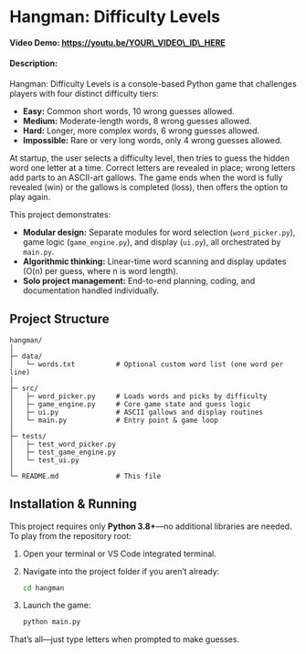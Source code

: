 # Hangman: Difficulty Levels

#### Video Demo: <https://youtu.be/YOUR\_VIDEO\_ID\_HERE>

#### Description:

Hangman: Difficulty Levels is a console-based Python game that challenges players with four distinct difficulty tiers:

* **Easy:** Common short words, 10 wrong guesses allowed.
* **Medium:** Moderate-length words, 8 wrong guesses allowed.
* **Hard:** Longer, more complex words, 6 wrong guesses allowed.
* **Impossible:** Rare or very long words, only 4 wrong guesses allowed.

At startup, the user selects a difficulty level, then tries to guess the hidden word one letter at a time. Correct letters are revealed in place; wrong letters add parts to an ASCII-art gallows. The game ends when the word is fully revealed (win) or the gallows is completed (loss), then offers the option to play again.

This project demonstrates:

* **Modular design:** Separate modules for word selection (`word_picker.py`), game logic (`game_engine.py`), and display (`ui.py`), all orchestrated by `main.py`.
* **Algorithmic thinking:** Linear-time word scanning and display updates (O(n) per guess, where n is word length).
* **Solo project management:** End-to-end planning, coding, and documentation handled individually.

## Project Structure

```
hangman/
│
├─ data/
│   └─ words.txt          # Optional custom word list (one word per line)
│
├─ src/
│   ├─ word_picker.py     # Loads words and picks by difficulty
│   ├─ game_engine.py     # Core game state and guess logic
│   ├─ ui.py              # ASCII gallows and display routines
│   └─ main.py            # Entry point & game loop
│
├─ tests/
│   ├─ test_word_picker.py
│   ├─ test_game_engine.py
│   └─ test_ui.py
│
└─ README.md              # This file
```

## Installation & Running

This project requires only **Python 3.8+**—no additional libraries are needed. To play from the repository root:

1. Open your terminal or VS Code integrated terminal.
2. Navigate into the project folder if you aren’t already:

   ```bash
   cd hangman
   ```
3. Launch the game:

   ```bash
   python main.py
   ```

That’s all—just type letters when prompted to make guesses.
